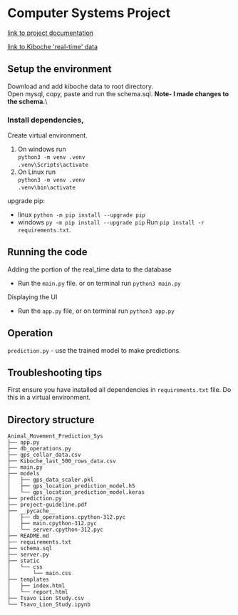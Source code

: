 # Computer Systems Project

[link to project documentation](https://onedrive.live.com/view?id=43505624473455EF!3340&resid=43505624473455EF!3340&authkey=!ArLn6xbCh_7MAEs&wdo=2&cid=43505624473455ef)

[link to Kiboche 'real-time' data](https://drive.google.com/uc?id=1N9gEm56eMsf8qcRi3JwQzn2n4cxiuDsA&export=download)

## Setup the environment
Download and add kiboche data to root directory.\
Open mysql, copy, paste and run the schema.sql. **Note- I made changes to the schema.**\

### Install dependencies,
Create virtual environment.
1. On windows run \
   `python3 -m venv .venv` \
   `.venv\Scripts\activate`
2. On Linux run \
   `python3 -m venv .venv` \
   `.venv\bin\activate`

upgrade pip:
- linux `python -m pip install --upgrade pip`
- windows `py -m pip install --upgrade pip`
Run `pip install -r requirements.txt`.

## Running the code
Adding the portion of the real_time data to the database 
- Run the `main.py` file. or on terminal run `python3 main.py`

Displaying the UI
- Run the `app.py` file, or on terminal run `python3 app.py`


## Operation
`prediction.py` - use the trained model to make predictions.

## Troubleshooting tips
First ensure you have installed all dependencies in `requirements.txt` file. Do this in a virtual environment.

## Directory structure
```
Animal_Movement_Prediction_Sys
├── app.py
├── db_operations.py
├── gps_collar_data.csv
├── Kiboche_last_500_rows_data.csv
├── main.py
├── models
│   ├── gps_data_scaler.pkl
│   ├── gps_location_prediction_model.h5
│   └── gps_location_prediction_model.keras
├── prediction.py
├── project-guideline.pdf
├── __pycache__
│   ├── db_operations.cpython-312.pyc
│   ├── main.cpython-312.pyc
│   └── server.cpython-312.pyc
├── README.md
├── requirements.txt
├── schema.sql
├── server.py
├── static
│   └── css
│       └── main.css
├── templates
│   ├── index.html
│   └── report.html
├── Tsavo Lion Study.csv
└── Tsavo_Lion_Study.ipynb


```